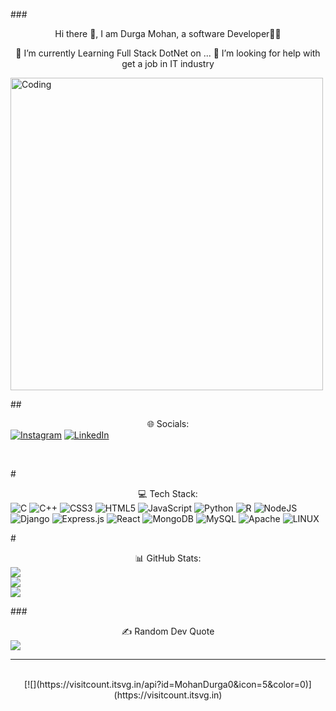 ###<div align="center"> Hi there 👋, I am Durga Mohan, a software Developer👨‍💻 </div> 

<!--
**MohanDurga0/MohanDurga0** is a ✨ _special_ ✨ repository because its `README.md` (this file) appears on your GitHub profile.

Here are some ideas to get you started:

- 🔭 I’m currently working on ...
- 🌱 I’m currently learning ...
- 👯 I’m looking to collaborate on ...
- 🤔 I’m looking for help with ...
- 💬 Ask me about ...
- 📫 How to reach me: ...
- 😄 Pronouns: ...
- ⚡ Fun fact: ...
-->
<div align="center">
🌱 I’m currently Learning Full Stack DotNet on ...
🤔 I’m looking for help with get a job in IT industry
   </div> 

<a><img align="center" src="https://mir-s3-cdn-cf.behance.net/project_modules/disp/601014116770475.6068beff4640a.gif" alt="Coding" width=500px h/>
</a>
   
##<div align="center"> 🌐 Socials: </div>
[![Instagram](https://img.shields.io/badge/Instagram-%23E4405F.svg?logo=Instagram&logoColor=white)](https://instagram.com/durgamohan_6) [![LinkedIn](https://img.shields.io/badge/LinkedIn-%230077B5.svg?logo=linkedin&logoColor=white)](https://linkedin.com/in/https://www.linkedin.com/in/durga-mohan-b044051ab) 

</br>

#<div align="center">💻 Tech Stack:  </div>
![C](https://img.shields.io/badge/c-%2300599C.svg?style=plastic&logo=c&logoColor=white) ![C++](https://img.shields.io/badge/c++-%2300599C.svg?style=plastic&logo=c%2B%2B&logoColor=white) ![CSS3](https://img.shields.io/badge/css3-%231572B6.svg?style=plastic&logo=css3&logoColor=white) ![HTML5](https://img.shields.io/badge/html5-%23E34F26.svg?style=plastic&logo=html5&logoColor=white) ![JavaScript](https://img.shields.io/badge/javascript-%23323330.svg?style=plastic&logo=javascript&logoColor=%23F7DF1E) ![Python](https://img.shields.io/badge/python-3670A0?style=plastic&logo=python&logoColor=ffdd54) ![R](https://img.shields.io/badge/r-%23276DC3.svg?style=plastic&logo=r&logoColor=white) ![NodeJS](https://img.shields.io/badge/node.js-6DA55F?style=plastic&logo=node.js&logoColor=white) ![Django](https://img.shields.io/badge/django-%23092E20.svg?style=plastic&logo=django&logoColor=white) ![Express.js](https://img.shields.io/badge/express.js-%23404d59.svg?style=plastic&logo=express&logoColor=%2361DAFB) ![React](https://img.shields.io/badge/react-%2320232a.svg?style=plastic&logo=react&logoColor=%2361DAFB) ![MongoDB](https://img.shields.io/badge/MongoDB-%234ea94b.svg?style=plastic&logo=mongodb&logoColor=white) ![MySQL](https://img.shields.io/badge/mysql-%2300f.svg?style=plastic&logo=mysql&logoColor=white) ![Apache](https://img.shields.io/badge/apache-%23D42029.svg?style=plastic&logo=apache&logoColor=white) ![LINUX](https://img.shields.io/badge/Linux-FCC624?style=plastic&logo=linux&logoColor=black)


#<div align="center">📊 GitHub Stats: </div>
![](https://github-readme-stats.vercel.app/api?username=MohanDurga0&theme=vision-friendly-dark&hide_border=false&include_all_commits=true&count_private=false)<br/>
![](https://github-readme-streak-stats.herokuapp.com/?user=MohanDurga0&theme=vision-friendly-dark&hide_border=false)<br/>
![](https://github-readme-stats.vercel.app/api/top-langs/?username=MohanDurga0&theme=vision-friendly-dark&hide_border=false&include_all_commits=true&count_private=false&layout=compact)
</br>

###<div align="center">✍️ Random Dev Quote </div>
![](https://quotes-github-readme.vercel.app/api?type=vetical&theme=merko)

---
</br>
<div align="center">
[![](https://visitcount.itsvg.in/api?id=MohanDurga0&icon=5&color=0)](https://visitcount.itsvg.in)
</div>
</br>

<!-- Proudly created with GPRM ( https://gprm.itsvg.in ) -->

